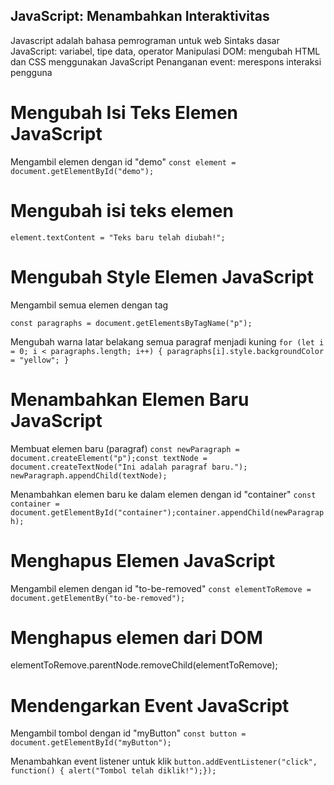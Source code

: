 ## JavaScript: Menambahkan Interaktivitas

Javascript adalah bahasa pemrograman untuk web
Sintaks dasar JavaScript: variabel, tipe data, operator
Manipulasi DOM: mengubah HTML dan CSS menggunakan JavaScript
Penanganan event: merespons interaksi pengguna

# Mengubah Isi Teks Elemen JavaScript
Mengambil elemen dengan id "demo"
```const element = document.getElementById("demo");```

# Mengubah isi teks elemen
```element.textContent = "Teks baru telah diubah!";```

# Mengubah Style Elemen JavaScript
Mengambil semua elemen dengan tag <p>
```const paragraphs = document.getElementsByTagName("p");```

Mengubah warna latar belakang semua paragraf menjadi kuning
```for (let i = 0; i < paragraphs.length; i++) { paragraphs[i].style.backgroundColor = "yellow"; }```

# Menambahkan Elemen Baru JavaScript
Membuat elemen baru (paragraf)
```const newParagraph = document.createElement("p");const textNode = document.createTextNode("Ini adalah paragraf baru."); newParagraph.appendChild(textNode);```

Menambahkan elemen baru ke dalam elemen dengan id "container"
```const container = document.getElementById("container");container.appendChild(newParagraph);```

# Menghapus Elemen JavaScript
Mengambil elemen dengan id "to-be-removed"
```const elementToRemove = document.getElementBy("to-be-removed");```
# Menghapus elemen dari DOM
elementToRemove.parentNode.removeChild(elementToRemove);

# Mendengarkan Event JavaScript
Mengambil tombol dengan id "myButton"
```const button = document.getElementById("myButton");```

Menambahkan event listener untuk klik
```button.addEventListener("click", function() { alert("Tombol telah diklik!");}); ```
